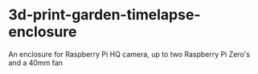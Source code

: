 # 3d-print-garden-timelapse-enclosure
An enclosure for Raspberry Pi HQ camera, up to two Raspberry Pi Zero's and a 40mm fan
